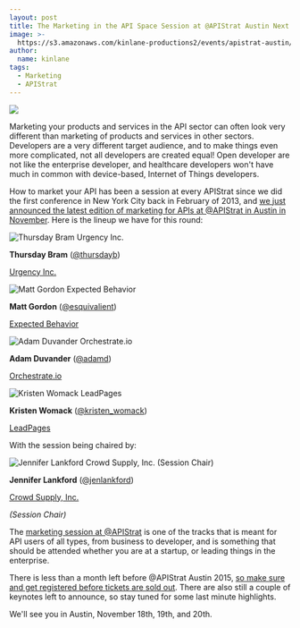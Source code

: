 ```yaml
---
layout: post
title: The Marketing in the API Space Session at @APIStrat Austin Next Month
image: >-
  https://s3.amazonaws.com/kinlane-productions2/events/apistrat-austin/apistrat-austin-logo.png
author:
  name: kinlane
tags:
  - Marketing
  - APIStrat
---
```

[![](https://s3.amazonaws.com/kinlane-productions2/events/apistrat-austin/apistrat-austin-logo.png)](http://austin2015.apistrat.com/)

Marketing your products and services in the API sector can often look very different than marketing of products and services in other sectors. Developers are a very different target audience, and to make things even more complicated, not all developers are created equal! Open developer are not like the enterprise developer, and healthcare developers won't have much in common with device-based, Internet of Things developers. 

How to market your API has been a session at every APIStrat since we did the first conference in New York City back in February of 2013, and [we just announced the latest edition of marketing for APIs at @APIStrat in Austin in November](http://austin2015.apistrat.com/). Here is the lineup we have for this round:

![Thursday Bram Urgency Inc.](https://s3.amazonaws.com/kinlane-productions2/events/apistrat-austin/speakers/thursday-bram.jpeg)

**Thursday Bram** ([@thursdayb](https://twitter.com/thursdayb))

[Urgency Inc.](http://urgencyinc.com/)

![Matt Gordon Expected Behavior](https://s3.amazonaws.com/kinlane-productions2/events/apistrat-austin/speakers/matt-gordon-expected-behavior.jpg)

**Matt Gordon** ([@esquivalient](https://twitter.com/esquivalient))

[Expected Behavior](http://www.expectedbehavior.com/about)

![Adam Duvander Orchestrate.io](https://s3.amazonaws.com/kinlane-productions2/events/apistrat-austin/speakers/adam-duvander.jpg)

**Adam Duvander** ([@adamd](https://twitter.com/adamd))

[Orchestrate.io](https://orchestrate.io/)

![Kristen Womack LeadPages](https://s3.amazonaws.com/kinlane-productions2/events/apistrat-austin/speakers/kristen-womack.jpg)

**Kristen Womack** ([@kristen\_womack](https://twitter.com/kristen_womack))

[LeadPages](http://www.leadpages.net/)

With the session being chaired by:

![Jennifer Lankford Crowd Supply, Inc. <br />(Session Chair)](https://s3.amazonaws.com/kinlane-productions2/events/apistrat-austin/speakers/jennifer-lankford.jpg)

**Jennifer Lankford** ([@jenlankford](https://twitter.com/jenlankford))  
  
[Crowd Supply, Inc.](https://www.crowdsupply.com/)   
  
_(Session Chair)_

The [marketing session at @APIStrat](http://austin2015.apistrat.com/schedule/) is one of the tracks that is meant for API users of all types, from business to developer, and is something that should be attended whether you are at a startup, or leading things in the enterprise. 

There is less than a month left before @APIStrat Austin 2015, [so make sure and get registered before tickets are sold out](http://austin2015.apistrat.com/registration/). There are also still a couple of keynotes left to announce, so stay tuned for some last minute highlights.

We'll see you in Austin, November 18th, 19th, and 20th.